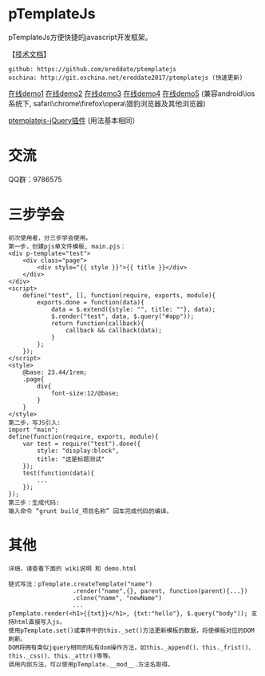 # pTemplateJs
pTemplateJs方便快捷的javascript开发框架。

【[技术文档](https://gitee.com/ereddate2017/ptemplatejs/wikis)】
```
github: https://github.com/ereddate/ptemplatejs 
oschina: http://git.oschina.net/ereddate2017/ptemplatejs (快速更新)
```

[在线demo1](http://img.hexun.com/2016/ereddate/hackernews/html/0.0.1/index.html)
[在线demo2](http://img.hexun.com/2016/ereddate/famousman/html/0.0.1/index.html?type=app)
[在线demo3](http://img.hexun.com/2016/ereddate/stock/html/0.0.1/index.html?type=app)
[在线demo4](http://www.iliulan.com/)
[在线demo5](http://nwapi.hexun.com/topic/)
(兼容android\ios系统下, safari\chrome\firefox\opera\猎豹浏览器及其他浏览器)

[ptemplatejs-jQuery插件](http://git.oschina.net/ereddate2017/jquery-ptemplatejs) (用法基本相同）

# 交流
QQ群：9786575

# 三步学会
```
初次使用者，分三步学会使用。
第一步，创建pjs单文件模板, main.pjs：
<div p-template="test">
    <div class="page">
        <div style="{{ style }}">{{ title }}</div>
    </div>
</div>
<script>
    define("test", [], function(require, exports, module){
        exports.done = function(data){
            data = $.extend({style: "", title: ""}, data);
            $.render("test", data, $.query("#app"));
            return function(callback){
                callback && callback(data);
            }
        };
    });    
</script>
<style>
    @base: 23.44/1rem;
    .page{
        div{
            font-size:12/@base;
        }
    }
</style>
第二步，写JS引入:
import "main";
define(function(require, exports, module){
    var test = require("test").done({
        style: "display:block",
        title: "这是标题测试"
    });
    test(function(data){
        ...
    });
});
第三步：生成代码:
输入命令 “grunt build_项目名称” 回车完成代码的编译。

```
# 其他
```
详细，请查看下面的 wiki说明 和 demo.html

链式写法：pTemplate.createTemplate("name")
                  .render("name",{}, parent, function(parent){...})
                  .clone("name", "newName")
                  ...
pTemplate.render(<h1>{{txt}}</h1>, {txt:"hello"}, $.query("body")); 支持html直接写入js。
使用pTemplate.set()或事件中的this._set()方法更新模板的数据，将使模板对应的DOM刷新。
DOM将拥有类似jquery相同的私有dom操作方法，如this._append()、this._frist()、this._css()、this._attr()等等。
调用内部方法，可以使用pTemplate.__mod__.方法名取得。
```